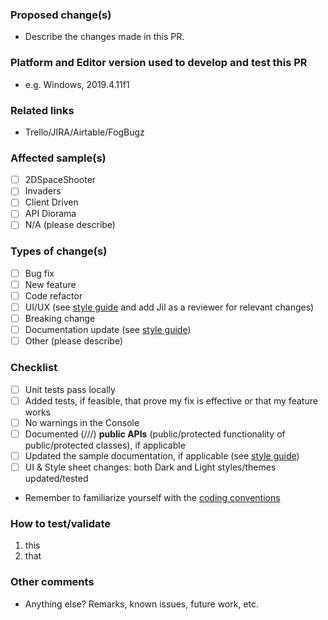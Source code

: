 <!-- DO NOT REMOVE BEGIN -->
[style guide]: https://unity-docs.gitbook.io/style-guide/
[release note guide lines]: https://unity-docs.gitbook.io/style-guide/style/release-notes
[coding conventions]: https://github.cds.internal.unity3d.com/unity/unity-meta/blob/stable/ReferenceSource/CSharp/Assets/CSharpReference.cs
<!-- DO NOT REMOVE END -->

### Proposed change(s)

- Describe the changes made in this PR.

### Platform and Editor version used to develop and test this PR
- e.g. Windows, 2019.4.11f1

### Related links
- Trello/JIRA/Airtable/FogBugz

### Affected sample(s)

- [ ] 2DSpaceShooter
- [ ] Invaders
- [ ] Client Driven
- [ ] API Diorama
- [ ] N/A (please describe)

### Types of change(s)

- [ ] Bug fix
- [ ] New feature
- [ ] Code refactor
- [ ] UI/UX (see [style guide] and add Jil as a reviewer for relevant changes)
- [ ] Breaking change
- [ ] Documentation update (see [style guide])
- [ ] Other (please describe)

### Checklist
- [ ] Unit tests pass locally
- [ ] Added tests, if feasible, that prove my fix is effective or that my feature works
- [ ] No warnings in the Console
- [ ] Documented (///) **public APIs** (public/protected functionality of public/protected classes), if applicable
- [ ] Updated the sample documentation, if applicable (see [style guide])
- [ ] UI & Style sheet changes: both Dark and Light styles/themes updated/tested
- Remember to familiarize yourself with the [coding conventions]

### How to test/validate

1. this
2. that

### Other comments

- Anything else? Remarks, known issues, future work, etc.

